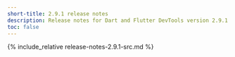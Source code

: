 ```yaml
---
short-title: 2.9.1 release notes
description: Release notes for Dart and Flutter DevTools version 2.9.1.
toc: false
---
```


{% include_relative release-notes-2.9.1-src.md %}
